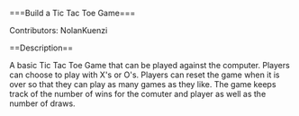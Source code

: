 ===Build a Tic Tac Toe Game===

Contributors: NolanKuenzi

==Description==

A basic Tic Tac Toe Game that can be played against the computer. Players can choose to play with X's or O's. Players can reset the game when it is over so that they can play as many games as they like. The game keeps track of the number of wins for the comuter and player as well as the number of draws. 

